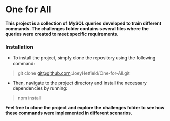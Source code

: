 # One for All

**This project is a collection of MySQL queries developed to train different commands. The challenges folder contains several files where the queries were created to meet specific requirements.**

### Installation 
- To install the project, simply clone the repository using the following command:

>  git clone git@github.com:JoeyHetfield/One-for-All.git
>  
- Then, navigate to the project directory and install the necessary dependencies by running:

>  npm install

**Feel free to clone the project and explore the challenges folder to see how these commands were implemented in different scenarios.**

